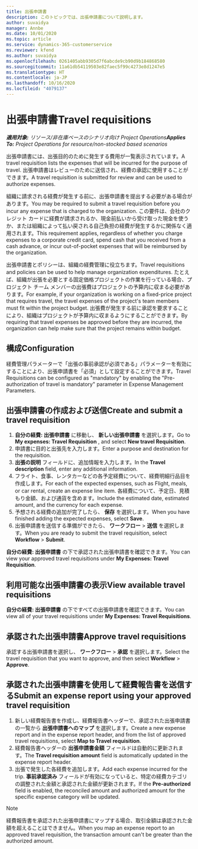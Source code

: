 ```yaml
---
title: 出張申請書
description: このトピックでは、出張申請書について説明します。
author: suvaidya
manager: Annbe
ms.date: 10/01/2020
ms.topic: article
ms.service: dynamics-365-customerservice
ms.reviewer: kfend
ms.author: suvaidya
ms.openlocfilehash: 0261405abb9305d7f6abcde9cb90d9b184868580
ms.sourcegitcommit: 11a61db54119503e82faec5f99c4273e8d1247e5
ms.translationtype: HT
ms.contentlocale: ja-JP
ms.lasthandoff: 10/16/2020
ms.locfileid: "4079137"
---
```

# <a name="travel-requisitions"></a><span data-ttu-id="d1167-103">出張申請書</span><span class="sxs-lookup"><span data-stu-id="d1167-103">Travel requisitions</span></span>

<span data-ttu-id="d1167-104">_**適用対象:** リソース/非在庫ベースのシナリオ向け Project Operations_</span><span class="sxs-lookup"><span data-stu-id="d1167-104">_**Applies To:** Project Operations for resource/non-stocked based scenarios_</span></span>

<span data-ttu-id="d1167-105">出張申請書には、出張目的のために発生する費用が一覧表示されています。</span><span class="sxs-lookup"><span data-stu-id="d1167-105">A travel requisition lists the expenses that will be incurred for the purpose of travel.</span></span> <span data-ttu-id="d1167-106">出張申請書はレビューのために送信され、経費の承認に使用することができます。</span><span class="sxs-lookup"><span data-stu-id="d1167-106">A travel requisition is submitted for review and can be used to authorize expenses.</span></span>

<span data-ttu-id="d1167-107">組織に請求される経費が発生する前に、出張申請書を提出する必要がある場合があります。</span><span class="sxs-lookup"><span data-stu-id="d1167-107">You may be required to submit a travel requisition before you incur any expense that is charged to the organization.</span></span> <span data-ttu-id="d1167-108">この要件は、会社のクレジット カードに経費が請求されるか、現金前払いから受け取った現金を使うか、または組織によって払い戻される自己負担の経費が発生するかに関係なく適用されます。</span><span class="sxs-lookup"><span data-stu-id="d1167-108">This requirement applies, regardless of whether you charge expenses to a corporate credit card, spend cash that you received from a cash advance, or incur out-of-pocket expenses that will be reimbursed by the organization.</span></span>

<span data-ttu-id="d1167-109">出張申請書とポリシーは、組織の経費管理に役立ちます。</span><span class="sxs-lookup"><span data-stu-id="d1167-109">Travel requisitions and policies can be used to help manage organization expenditures.</span></span> <span data-ttu-id="d1167-110">たとえば、組織が出張を必要とする固定価格プロジェクトの作業を行っている場合、プロジェクト チーム メンバーの出張費はプロジェクトの予算内に収まる必要があります。</span><span class="sxs-lookup"><span data-stu-id="d1167-110">For example, if your organization is working on a fixed-price project that requires travel, the travel expenses of the project's team members must fit within the project budget.</span></span> <span data-ttu-id="d1167-111">出張費が発生する前に承認を要求することにより、組織はプロジェクトが予算内に収まるようにすることができます。</span><span class="sxs-lookup"><span data-stu-id="d1167-111">By requiring that travel expenses be approved before they are incurred, the organization can help make sure that the project remains within budget.</span></span>

## <a name="configuration"></a><span data-ttu-id="d1167-112">構成</span><span class="sxs-lookup"><span data-stu-id="d1167-112">Configuration</span></span> 

<span data-ttu-id="d1167-113">経費管理パラメーターで「出張の事前承認が必須である」パラメーターを有効にすることにより、出張申請書を「必須」として設定することができます。</span><span class="sxs-lookup"><span data-stu-id="d1167-113">Travel Requisitions can be configured as "mandatory" by enabling the "Pre-authorization of travel is mandatory" parameter in Expense Management Parameters.</span></span> 

## <a name="create-and-submit-a-travel-requisition"></a><span data-ttu-id="d1167-114">出張申請書の作成および送信</span><span class="sxs-lookup"><span data-stu-id="d1167-114">Create and submit a travel requisition</span></span>

1. <span data-ttu-id="d1167-115">**自分の経費: 出張申請書** に移動し、 **新しい出張申請書** を選択します。</span><span class="sxs-lookup"><span data-stu-id="d1167-115">Go to **My expenses: Travel Requisition** , and select **New travel Requisition**.</span></span>
2. <span data-ttu-id="d1167-116">申請書に目的と出張先を入力します。</span><span class="sxs-lookup"><span data-stu-id="d1167-116">Enter a purpose and destination for the requisition.</span></span>
3. <span data-ttu-id="d1167-117">**出張の説明** フィールドに、追加情報を入力します。</span><span class="sxs-lookup"><span data-stu-id="d1167-117">In the  **Travel description** field, enter any additional information.</span></span> 
4. <span data-ttu-id="d1167-118">フライト、食事、レンタカーなどの各予定経費について、経費明細行品目を作成します。</span><span class="sxs-lookup"><span data-stu-id="d1167-118">For each of the expected expenses, such as Flight, meals, or car rental, create an expense line item.</span></span> <span data-ttu-id="d1167-119">各経費について、予定日、見積もり金額、および通貨を含めます。</span><span class="sxs-lookup"><span data-stu-id="d1167-119">Include the estimated date, estimated amount, and the currency for each expense.</span></span> 
5. <span data-ttu-id="d1167-120">予想される経費の追加が完了したら、 **保存** を選択します。</span><span class="sxs-lookup"><span data-stu-id="d1167-120">When you have finished adding the expected expenses, select **Save**.</span></span>
6. <span data-ttu-id="d1167-121">出張申請書を送信する準備ができたら、 **ワークフロー** > **送信** を選択します。</span><span class="sxs-lookup"><span data-stu-id="d1167-121">When you are ready to submit the travel requisition, select **Workflow** > **Submit**.</span></span>

<span data-ttu-id="d1167-122">**自分の経費: 出張申請書** の下で承認された出張申請書を確認できます。</span><span class="sxs-lookup"><span data-stu-id="d1167-122">You can view your approved travel requisitions under **My Expenses: Travel Requisition**.</span></span> 

## <a name="view-available-travel-requisitions"></a><span data-ttu-id="d1167-123">利用可能な出張申請書の表示</span><span class="sxs-lookup"><span data-stu-id="d1167-123">View available travel requisitions</span></span>

<span data-ttu-id="d1167-124">**自分の経費: 出張申請書** の下ですべての出張申請書を確認できます。</span><span class="sxs-lookup"><span data-stu-id="d1167-124">You can view all of your travel requisitions under **My Expenses: Travel Requisitions**.</span></span>

## <a name="approve-travel-requisitions"></a><span data-ttu-id="d1167-125">承認された出張申請書</span><span class="sxs-lookup"><span data-stu-id="d1167-125">Approve travel requisitions</span></span>

<span data-ttu-id="d1167-126">承認する出張申請書を選択し、 **ワークフロー** > **承認** を選択します。</span><span class="sxs-lookup"><span data-stu-id="d1167-126">Select the travel requisition that you want to approve, and then select **Workflow** > **Approve**.</span></span>  

## <a name="submit-an-expense-report-using-your-approved-travel-requisition"></a><span data-ttu-id="d1167-127">承認された出張申請書を使用して経費報告書を送信する</span><span class="sxs-lookup"><span data-stu-id="d1167-127">Submit an expense report using your approved travel requisition</span></span>

1. <span data-ttu-id="d1167-128">新しい経費報告書を作成し、経費報告書ヘッダーで、承認された出張申請書の一覧から **出張申請書へのマップ** を選択します。</span><span class="sxs-lookup"><span data-stu-id="d1167-128">Create a new expense report and in the expense report header, and from the list of approved travel requisitions, select **Map to Travel requisition**.</span></span>
2. <span data-ttu-id="d1167-129">経費報告書ヘッダーの **出張申請書金額** フィールドは自動的に更新されます。</span><span class="sxs-lookup"><span data-stu-id="d1167-129">The **Travel requisition amount** field is automatically updated in the expense report header.</span></span>
3. <span data-ttu-id="d1167-130">出張で発生した各経費を追加します。</span><span class="sxs-lookup"><span data-stu-id="d1167-130">Add each expense incurred for the trip.</span></span> <span data-ttu-id="d1167-131">**事前承認済み** フィールドが有効になっていると、特定の経費カテゴリの調整された金額と承認された金額が更新されます。</span><span class="sxs-lookup"><span data-stu-id="d1167-131">If the **Pre-authorized** field is enabled, the reconciled amount and authorized amount for the specific expense category will be updated.</span></span>

> [!NOTE]
> <span data-ttu-id="d1167-132">経費報告書を承認された出張申請書にマップする場合、取引金額は承認された金額を超えることはできません。</span><span class="sxs-lookup"><span data-stu-id="d1167-132">When you map an expense report to an approved travel requisition, the transaction amount can't be greater than the authorized amount.</span></span> 
